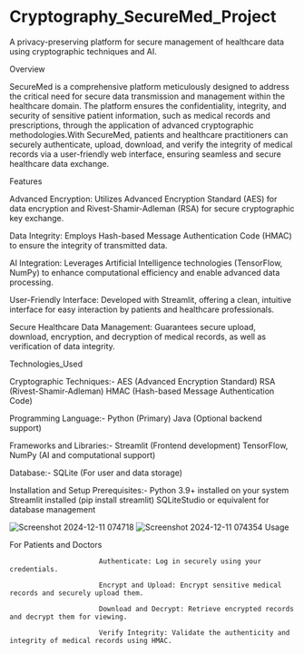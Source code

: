 # Cryptography_SecureMed_Project
A privacy-preserving platform for secure management of healthcare data using cryptographic techniques and AI.

Overview 

SecureMed is a comprehensive platform meticulously designed to address the critical need for secure data transmission and management within the healthcare domain. The platform ensures the confidentiality, integrity, and security of sensitive patient information, such as medical records and prescriptions, through the application of advanced cryptographic methodologies.With SecureMed, patients and healthcare practitioners can securely authenticate, upload, download, and verify the integrity of medical records via a user-friendly web interface, ensuring seamless and secure healthcare data exchange.

Features

Advanced Encryption: Utilizes Advanced Encryption Standard (AES) for data encryption and Rivest-Shamir-Adleman (RSA) for secure cryptographic key exchange.

Data Integrity: Employs Hash-based Message Authentication Code (HMAC) to ensure the integrity of transmitted data.

AI Integration: Leverages Artificial Intelligence technologies (TensorFlow, NumPy) to enhance computational efficiency and enable advanced data processing.

User-Friendly Interface: Developed with Streamlit, offering a clean, intuitive interface for easy interaction by patients and healthcare professionals.

Secure Healthcare Data Management: Guarantees secure upload, download, encryption, and decryption of medical records, as well as verification of data integrity.

Technologies_Used 

Cryptographic Techniques:-
                           AES (Advanced Encryption Standard)
                           RSA (Rivest-Shamir-Adleman)
                           HMAC (Hash-based Message Authentication Code)

Programming Language:- 
                       Python (Primary)
                       Java (Optional backend support)

Frameworks and Libraries:-
                          Streamlit (Frontend development)
                          TensorFlow, NumPy (AI and computational support)

Database:-
           SQLite (For user and data storage)

Installation and Setup
Prerequisites:-
                  Python 3.9+ installed on your system
                  Streamlit installed (pip install streamlit)
                  SQLiteStudio or equivalent for database management

 ![Screenshot 2024-12-11 074718](https://github.com/user-attachments/assets/cb818bcf-f635-4ea6-a8a3-101476fb0450)
![Screenshot 2024-12-11 074354](https://github.com/user-attachments/assets/be41c321-1947-4337-9015-e4892d283722)
Usage

For Patients and Doctors

                          Authenticate: Log in securely using your credentials.
                          
                          Encrypt and Upload: Encrypt sensitive medical records and securely upload them.
                          
                          Download and Decrypt: Retrieve encrypted records and decrypt them for viewing.
  
                          Verify Integrity: Validate the authenticity and integrity of medical records using HMAC. 


